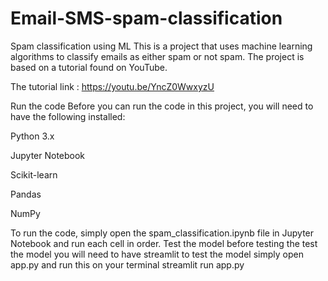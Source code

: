 # Email-SMS-spam-classification
Spam classification using ML
This is a project that uses machine learning algorithms to classify emails as either spam or not spam. The project is based on a tutorial found on YouTube.

The tutorial link : https://youtu.be/YncZ0WwxyzU

Run the code
Before you can run the code in this project, you will need to have the following installed:

Python 3.x

Jupyter Notebook

Scikit-learn

Pandas

NumPy


To run the code, simply open the spam_classification.ipynb file in Jupyter Notebook and run each cell in order.
Test the model
before testing the test the model you will need to have streamlit
to test the model simply open app.py and run this on your terminal
streamlit run app.py
